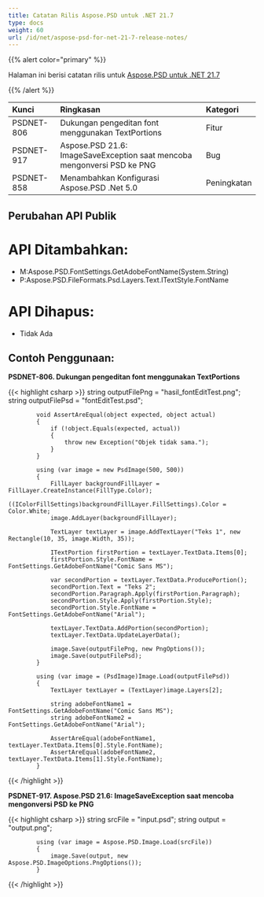 ```yaml
---
title: Catatan Rilis Aspose.PSD untuk .NET 21.7
type: docs
weight: 60
url: /id/net/aspose-psd-for-net-21-7-release-notes/
---
```


{{% alert color="primary" %}} 

Halaman ini berisi catatan rilis untuk [Aspose.PSD untuk .NET 21.7](https://www.nuget.org/packages/Aspose.PSD/)

{{% /alert %}} 

|**Kunci**|**Ringkasan**|**Kategori**|
| :- | :- | :- |
|PSDNET-806|Dukungan pengeditan font menggunakan TextPortions|Fitur|
|PSDNET-917|Aspose.PSD 21.6: ImageSaveException saat mencoba mengonversi PSD ke PNG|Bug|
|PSDNET-858|Menambahkan Konfigurasi Aspose.PSD .Net 5.0|Peningkatan|

## **Perubahan API Publik**
# **API Ditambahkan:**
- M:Aspose.PSD.FontSettings.GetAdobeFontName(System.String)
- P:Aspose.PSD.FileFormats.Psd.Layers.Text.ITextStyle.FontName

# **API Dihapus:**
- Tidak Ada

## **Contoh Penggunaan:**

**PSDNET-806. Dukungan pengeditan font menggunakan TextPortions**

{{< highlight csharp >}}
            string outputFilePng = "hasil_fontEditTest.png";
            string outputFilePsd = "fontEditTest.psd";

            void AssertAreEqual(object expected, object actual)
            {
                if (!object.Equals(expected, actual))
                {
                    throw new Exception("Objek tidak sama.");
                }
            }

            using (var image = new PsdImage(500, 500))
            {
                FillLayer backgroundFillLayer = FillLayer.CreateInstance(FillType.Color);
                ((IColorFillSettings)backgroundFillLayer.FillSettings).Color = Color.White;
                image.AddLayer(backgroundFillLayer);

                TextLayer textLayer = image.AddTextLayer("Teks 1", new Rectangle(10, 35, image.Width, 35));

                ITextPortion firstPortion = textLayer.TextData.Items[0];
                firstPortion.Style.FontName = FontSettings.GetAdobeFontName("Comic Sans MS");

                var secondPortion = textLayer.TextData.ProducePortion();
                secondPortion.Text = "Teks 2";
                secondPortion.Paragraph.Apply(firstPortion.Paragraph);
                secondPortion.Style.Apply(firstPortion.Style);
                secondPortion.Style.FontName = FontSettings.GetAdobeFontName("Arial");

                textLayer.TextData.AddPortion(secondPortion);
                textLayer.TextData.UpdateLayerData();

                image.Save(outputFilePng, new PngOptions());
                image.Save(outputFilePsd);
            }

            using (var image = (PsdImage)Image.Load(outputFilePsd))
            {
                TextLayer textLayer = (TextLayer)image.Layers[2];

                string adobeFontName1 = FontSettings.GetAdobeFontName("Comic Sans MS");
                string adobeFontName2 = FontSettings.GetAdobeFontName("Arial");

                AssertAreEqual(adobeFontName1, textLayer.TextData.Items[0].Style.FontName);
                AssertAreEqual(adobeFontName2, textLayer.TextData.Items[1].Style.FontName);
            }
{{< /highlight >}}

**PSDNET-917. Aspose.PSD 21.6: ImageSaveException saat mencoba mengonversi PSD ke PNG**

{{< highlight csharp >}}
            string srcFile = "input.psd";
            string output = "output.png";

            using (var image = Aspose.PSD.Image.Load(srcFile))
            {
                image.Save(output, new Aspose.PSD.ImageOptions.PngOptions());
            }
{{< /highlight >}}
